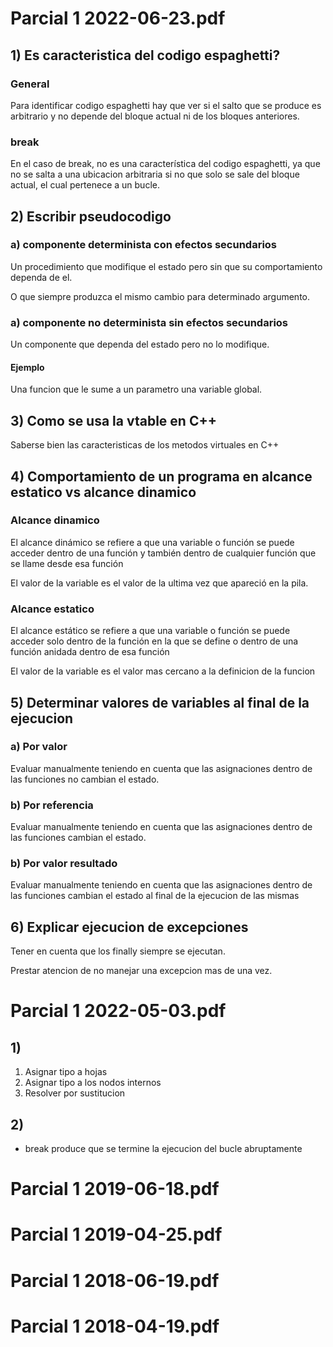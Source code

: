 # Parcial 1 2022-06-23.pdf
## 1) Es caracteristica del codigo espaghetti?
### General
Para identificar codigo espaghetti hay que ver si el salto que se produce es arbitrario y no depende del bloque actual ni de los bloques anteriores.

### break
En el caso de break, no es una característica del codigo espaghetti, ya que no se salta a una ubicacion arbitraria si no que solo
se sale del bloque actual, el cual pertenece a un bucle.

## 2) Escribir pseudocodigo
### a) componente determinista con efectos secundarios
Un procedimiento que modifique el estado pero sin que su comportamiento dependa de el.

O que siempre produzca el mismo cambio para determinado argumento.

### a) componente no determinista sin efectos secundarios
Un componente que dependa del estado pero no lo modifique.

#### Ejemplo
Una funcion que le sume a un parametro una variable global.

## 3) Como se usa la vtable en C++
Saberse bien las caracteristicas de los metodos virtuales en C++

## 4) Comportamiento de un programa en alcance estatico vs alcance dinamico
### Alcance dinamico
El alcance dinámico se refiere a que una variable o función se puede acceder dentro de una función y también dentro de cualquier función que se llame desde esa función

El valor de la variable es el valor de la ultima vez que apareció en la pila.

### Alcance estatico
El alcance estático se refiere a que una variable o función se puede acceder solo dentro de la función en la que se define o dentro de una función anidada dentro de esa función

El valor de la variable es el valor mas cercano a la definicion de la funcion

## 5) Determinar valores de variables al final de la ejecucion
### a) Por valor
Evaluar manualmente teniendo en cuenta que las asignaciones dentro de las funciones no cambian el estado.

### b) Por referencia
Evaluar manualmente teniendo en cuenta que las asignaciones dentro de las funciones cambian el estado.

### b) Por valor resultado
Evaluar manualmente teniendo en cuenta que las asignaciones dentro de las funciones cambian el estado al final de la ejecucion de las mismas

## 6) Explicar ejecucion de excepciones
Tener en cuenta que los finally siempre se ejecutan.

Prestar atencion de no manejar una excepcion mas de una vez.

# Parcial 1 2022-05-03.pdf
## 1)
1) Asignar tipo a hojas
2) Asignar tipo a los nodos internos
3) Resolver por sustitucion

## 2)
- break produce que se termine la ejecucion del bucle abruptamente

# Parcial 1 2019-06-18.pdf
# Parcial 1 2019-04-25.pdf
# Parcial 1 2018-06-19.pdf
# Parcial 1 2018-04-19.pdf
